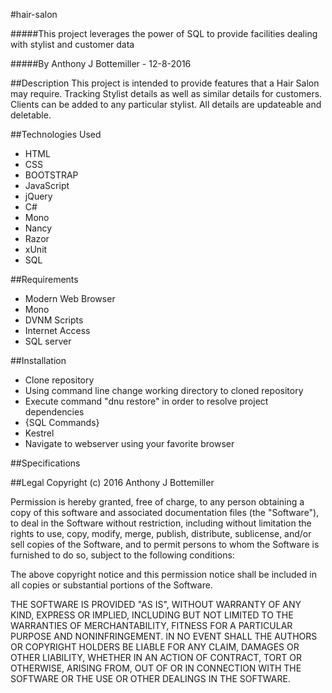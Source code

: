 #hair-salon

#####This project leverages the power of SQL to provide facilities dealing with stylist and customer data

#####By Anthony J Bottemiller - 12-8-2016

##Description
This project is intended to provide features that a Hair Salon may require.
Tracking Stylist details as well as similar details for customers.
Clients can be added to any particular stylist. All details are updateable
and deletable.

##Technologies Used
* HTML
* CSS
* BOOTSTRAP
* JavaScript
* jQuery
* C#
* Mono
* Nancy
* Razor
* xUnit
* SQL

##Requirements
* Modern Web Browser
* Mono
* DVNM Scripts
* Internet Access
* SQL server

##Installation
* Clone repository
* Using command line change working directory to cloned repository
* Execute command "dnu restore" in order to resolve project dependencies
* {SQL Commands}
* Kestrel
* Navigate to webserver using your favorite browser

##Specifications

##Legal
Copyright (c) 2016 Anthony J Bottemiller

Permission is hereby granted, free of charge, to any person obtaining a copy of this software and associated documentation files (the "Software"), to deal in the Software without restriction, including without limitation the rights to use, copy, modify, merge, publish, distribute, sublicense, and/or sell copies of the Software, and to permit persons to whom the Software is furnished to do so, subject to the following conditions:

The above copyright notice and this permission notice shall be included in all copies or substantial portions of the Software.

THE SOFTWARE IS PROVIDED "AS IS", WITHOUT WARRANTY OF ANY KIND, EXPRESS OR IMPLIED, INCLUDING BUT NOT LIMITED TO THE WARRANTIES OF MERCHANTABILITY, FITNESS FOR A PARTICULAR PURPOSE AND NONINFRINGEMENT. IN NO EVENT SHALL THE AUTHORS OR COPYRIGHT HOLDERS BE LIABLE FOR ANY CLAIM, DAMAGES OR OTHER LIABILITY, WHETHER IN AN ACTION OF CONTRACT, TORT OR OTHERWISE, ARISING FROM, OUT OF OR IN CONNECTION WITH THE SOFTWARE OR THE USE OR OTHER DEALINGS IN THE SOFTWARE.